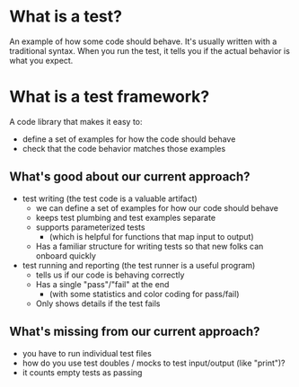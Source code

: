 # What is a test?

An example of how some code should behave. It's usually written with a traditional syntax.
When you run the test, it tells you if the actual behavior is what you expect.

# What is a test framework?

A code library that makes it easy to:

- define a set of examples for how the code should behave
- check that the code behavior matches those examples

## What's good about our current approach?

- test writing (the test code is a valuable artifact)
    - we can define a set of examples for how our code should behave
    - keeps test plumbing and test examples separate
    - supports parameterized tests
        - (which is helpful for functions that map input to output)
    - Has a familiar structure for writing tests so that new folks can onboard quickly
- test running and reporting (the test runner is a useful program)
    - tells us if our code is behaving correctly
    - Has a single "pass"/"fail" at the end
        - (with some statistics and color coding for pass/fail)
    - Only shows details if the test fails

## What's missing from our current approach?

- you have to run individual test files
- how do you use test doubles / mocks to test input/output (like "print")?
- it counts empty tests as passing
